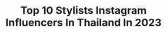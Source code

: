 ---
title: Top 10 Stylists Instagram Influencers In Thailand In 2023
description: >-
  Find top stylists Instagram influencers in Thailand in 2023. Most popular hashtags: #givenchybeautyth #ootd #irresistibleisyou.
platform: Instagram
hits: 14
text_top: Analyze the top-rated Instagram accounts on inBeat.
text_bottom: Our database holds 14 Instagram influencers like this in Thailand for you to collaborate.
profiles:
  - username: "junji_junp"
    fullname: >-
      🌜junji. จันจิ.🌛
    bio: >-
      💎@leila_amulets 🐶 @petsfromthemoon tiktok : junji_junp ติดต่องาน รีวิว คุณเอ :‬ 0842466659 line: a-stylist
    location: "Thailand"
    followers: 513600
    engagement: 213
    commentsToLikes: 0.003289
    id: ck13ayc2xssai0i19usoxseiq
    verified: true
    hashtags: "#strawberrio, #pacificagroup, #happymuaymuay, #givenchybeautyth"
  - username: "mairatchada1"
    fullname: >-
      Mairatchada
    bio: >-
      Hair stylist Contact☎️ 0966366454 #hairbymairatchada #mairatchada @mairatchada_wedding @mairatchadahomegarden ❤️
    location: "Thailand"
    followers: 183352
    engagement: 31
    commentsToLikes: 0.030340
    id: ck55m5oud3a690i116eqn34ex
    verified: false
    hashtags: "#mewsuppasit, #mewgulf, #love, #hairbymairatchada"
  - username: "allybunnyruth"
    fullname: >-
      AL RUTH
    bio: >-
      Fashion Stylist. Bangkok based. For appointment 089-767-5580 (Nu) 096-494-4693 (Zeaya) @alruthgallery
    location: "Thailand"
    followers: 82237
    engagement: 48
    commentsToLikes: 0.021407
    id: ck6uemofkruas0j71xex3q7up
    verified: false
    hashtags: "#basicpolo, #bellena, #allyxkaowyai, #happyvalentinesday"
  - username: "ice_athichanan"
    fullname: >-
      Athichanan Srisevok
    bio: >-
      Actress 🎬 💋 @trixie_cosmetics Missteen Thailand 2005👑 For work: K.A ‭‬ 0842466659 ID Line : a-stylist Thx all my followers. ❤️🙏🏻💋
    location: "Thailand"
    followers: 289570
    engagement: 54
    commentsToLikes: 0.005848
    id: ck8sy6ispjvox0j78w8w0mdzr
    verified: true
    hashtags: "#amazingsavorykoreanoyster, #ffmina, #givenchybeautyth, #ebgrandsale2020"
  - username: "itsshanshan_"
    fullname: >-
      Shannon Tanwani
    bio: >-
      Freelance Stylist Bangkok/Paris 💼 Past Exp: WWD Paris, Tatler TH, Vogue IN 👩🏻‍🎓 Istituto Marangoni, Paris Alumni
    location: "Thailand"
    followers: 9211
    engagement: 478
    commentsToLikes: 0.028993
    id: ck5q4kczjpbwd0i11qfncb00p
    verified: false
    hashtags: "#repost, #fromparisfrance, #paris, #sonamkapoor"
  - username: "film_chatdao"
    fullname: >-
      ⭐️ F I L M    C H A T D A O ⭐️
    bio: >-
      My another half of my life @momni.film WORK: 0842466659 (K’A) Line: a-stylist TikTok: filmchatdao YouTube: ฟิล์มนะคะ (Filmnaka) FB: Film Chatdao
    location: "Thailand"
    followers: 194921
    engagement: 99
    commentsToLikes: 0.012001
    id: ck5btpx5tge120i11o1pfgw1p
    verified: true
    hashtags: "#ch7hddramasociety, #besoslife, #guessthailand, #500"
  - username: "chisalonbangkok"
    fullname: >-
      Chi Salon Bangkok
    bio: >-
      ☎️061-964-6393📌Line:@chisalonbangkok Established in 2016 by Chi, a hair stylist who graduated from Vidal Sassoon Academy, LA. Chidlom, Bangkok.
    location: "Thailand"
    followers: 13710
    engagement: 255
    commentsToLikes: 0.004541
    id: ck5pv45k5g1ga0i11kfn2nl1m
    verified: false
    hashtags: ""
  - username: "dieu_nhiii"
    fullname: >-
      🍒 Diệu Nhi  🍒
    bio: >-
      🎬 Actress in VietNam 🎬 💕Fanpage : https://facebook.com/xdieunhix/ 💕 ⭐️For Work : dieunhiofficial1@gmail.com ⭐️ 🔥 My Channel 🔥👇👇👇👇👇👇👇👇👇
    location: "Thailand"
    followers: 3768461
    engagement: 126
    commentsToLikes: 0.003100
    id: ck0w0iq0veeo30i19oy3s9cjr
    verified: true
    hashtags: "#photographer, #reels, #die, #stylist"
  - username: "porporpr"
    fullname: >-
      palita k. 🌼
    bio: >-
      @kindlyfeedmewithloveandcare, thanks wwa140 - nitadecu51 ◡̉̈
    location: "Thailand"
    followers: 39823
    engagement: 1052
    commentsToLikes: 0.002380
    id: ck9ha7q8rbi2k0j78o8bjv9ps
    verified: false
    hashtags: "#shein, #fine, #filmakgle, #sheinthailand"
  - username: "kimduyen.nguyenhuynh"
    fullname: >-
      Nguyen Huynh Kim Duyen
    bio: >-
      🇻🇳 1st Runner Up Miss Universe Vietnam 2019 ☎ Contact for work : (+84) 0903536119 (Ms. Ngân) 📩 sales@unimediasg.vn
    location: "Thailand"
    followers: 30382
    engagement: 330
    commentsToLikes: 0.007641
    id: ck5cda0k7isuj0i11nweoiq2t
    verified: false
    hashtags: "#yearoftheox, #kimduyen, #unimedia, #missuniversevietnam"
---